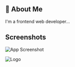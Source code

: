 

## 🚀 About Me
I'm a frontend web developer...


## Screenshots

![App Screenshot](https://www.google.com/search?sca_esv=597055585&sxsrf=ACQVn0-joHBmhyvXnF-AqEkgToy_Jc4v0Q:1704844884570&q=allah&tbm=isch&source=lnms&sa=X&ved=2ahUKEwi6sveNwtGDAxVHRvEDHYo4Ct0Q0pQJegQIFBAB&biw=1280&bih=897&dpr=1#imgrc=OFPBFAPOis5xRM)


![Logo](https://dev-to-uploads.s3.amazonaws.com/uploads/articles/th5xamgrr6se0x5ro4g6.png)

